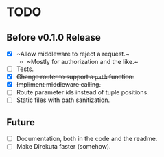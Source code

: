 # TODO

## Before v0.1.0 Release

- [X] ~Allow middleware to reject a request.~
  - ~Mostly for authorization and the like.~
- [ ] Tests.
- [X] ~~Change router to support a `path` function.~~
- [X] ~~Impliment middleware calling.~~
- [ ] Route parameter ids instead of tuple positions.
- [ ] Static files with path sanitization.

## Future

- [ ] Documentation, both in the code and the readme.
- [ ] Make Direkuta faster (somehow).
